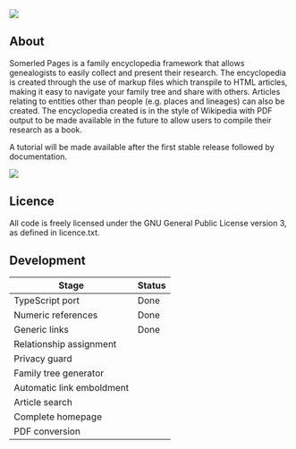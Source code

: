 <img src="https://jackjmiller.ams3.digitaloceanspaces.com/res/somerled_pages_github_logo.png"/>

## About

Somerled Pages is a family encyclopedia framework that allows genealogists to easily collect and present their research. The encyclopedia is created through the use of markup files which transpile to HTML articles, making it easy to navigate your family tree and share with others. Articles relating to entities other than people (e.g. places and lineages) can also be created. The encyclopedia created is in the style of Wikipedia with PDF output to be made available in the future to allow users to compile their research as a book.

A tutorial will be made available after the first stable release followed by documentation.

<img src="https://jackjmiller.ams3.digitaloceanspaces.com/res/somerled_pages_articles.png"/>

## Licence

All code is freely licensed under the GNU General Public License version 3, as defined in licence.txt.

## Development

| Stage                     | Status      |
|---------------------------|-------------|
| TypeScript port           | Done        |
| Numeric references        | Done        |
| Generic links             | Done        |
| Relationship assignment   |             |
| Privacy guard             |             |
| Family tree generator     |             |
| Automatic link emboldment |             |
| Article search            |             |
| Complete homepage         |             |
| PDF conversion            |             |

